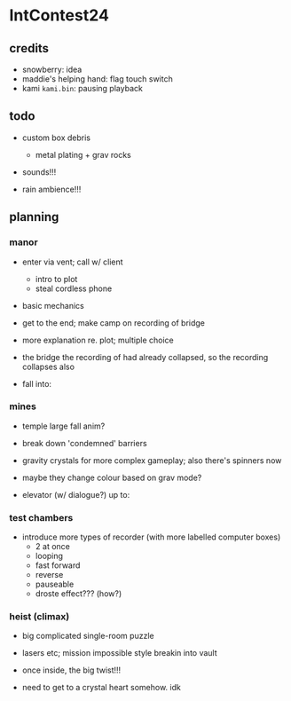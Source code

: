 # IntContest24

## credits

- snowberry: idea
- maddie's helping hand: flag touch switch
- kami `kami.bin`: pausing playback

## todo

- custom box debris
  - metal plating + grav rocks

- sounds!!!
- rain ambience!!!

## planning

### manor

- enter via vent; call w/ client
  - intro to plot
  - steal cordless phone

- basic mechanics

- get to the end; make camp on recording of bridge
- more explanation re. plot; multiple choice
- the bridge the recording of had already collapsed, so the recording collapses also
- fall into:

### mines

- temple large fall anim?
- break down 'condemned' barriers

- gravity crystals for more complex gameplay; also there's spinners now
- maybe they change colour based on grav mode?

- elevator (w/ dialogue?) up to:

### test chambers

- introduce more types of recorder (with more labelled computer boxes)
  - 2 at once
  - looping
  - fast forward
  - reverse
  - pauseable
  - droste effect??? (how?)

### heist (climax)

- big complicated single-room puzzle
- lasers etc; mission impossible style breakin into vault
- once inside, the big twist!!!

- need to get to a crystal heart somehow. idk
